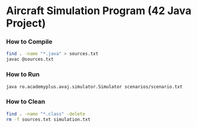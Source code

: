 # Aircraft Simulation Program (42 Java Project)

### How to Compile

```bash
find . -name "*.java" > sources.txt
javac @sources.txt
```

### How to Run

```bash
java ro.academyplus.avaj.simulator.Simulator scenarios/scenario.txt
```

### How to Clean

```bash
find . -name "*.class" -delete
rm -f sources.txt simulation.txt
```
